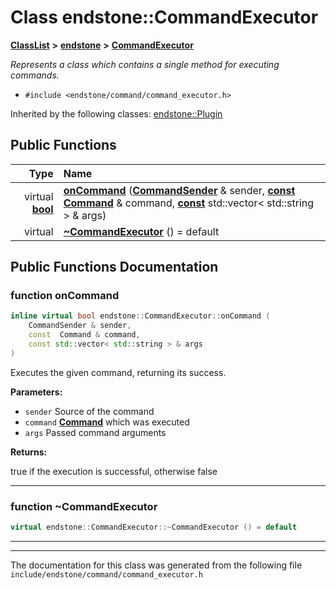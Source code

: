 

# Class endstone::CommandExecutor



[**ClassList**](annotated.md) **>** [**endstone**](namespaceendstone.md) **>** [**CommandExecutor**](classendstone_1_1CommandExecutor.md)



_Represents a class which contains a single method for executing commands._ 

* `#include <endstone/command/command_executor.h>`





Inherited by the following classes: [endstone::Plugin](classendstone_1_1Plugin.md)
































## Public Functions

| Type | Name |
| ---: | :--- |
| virtual [**bool**](classendstone_1_1Vector.md) | [**onCommand**](#function-oncommand) ([**CommandSender**](classendstone_1_1CommandSender.md) & sender, [**const**](classendstone_1_1Vector.md) [**Command**](classendstone_1_1Command.md) & command, [**const**](classendstone_1_1Vector.md) std::vector&lt; std::string &gt; & args) <br> |
| virtual  | [**~CommandExecutor**](#function-commandexecutor) () = default<br> |




























## Public Functions Documentation




### function onCommand 

```C++
inline virtual bool endstone::CommandExecutor::onCommand (
    CommandSender & sender,
    const  Command & command,
    const std::vector< std::string > & args
) 
```



Executes the given command, returning its success.




**Parameters:**


* `sender` Source of the command 
* `command` [**Command**](classendstone_1_1Command.md) which was executed 
* `args` Passed command arguments 



**Returns:**

true if the execution is successful, otherwise false 





        

<hr>



### function ~CommandExecutor 

```C++
virtual endstone::CommandExecutor::~CommandExecutor () = default
```




<hr>

------------------------------
The documentation for this class was generated from the following file `include/endstone/command/command_executor.h`

